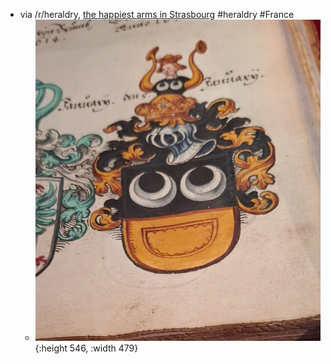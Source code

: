 - via /r/heraldry, [the happiest arms in Strasbourg](https://www.reddit.com/r/heraldry/comments/1elgvrr/the_happiest_arms_in_strasbourg/) #heraldry #France
	- ![the-happiest-arms-in-strasbourg-v0-59ytgn1fi1hd1.webp](../assets/the-happiest-arms-in-strasbourg-v0-59ytgn1fi1hd1_1723092105750_0.webp){:height 546, :width 479}
